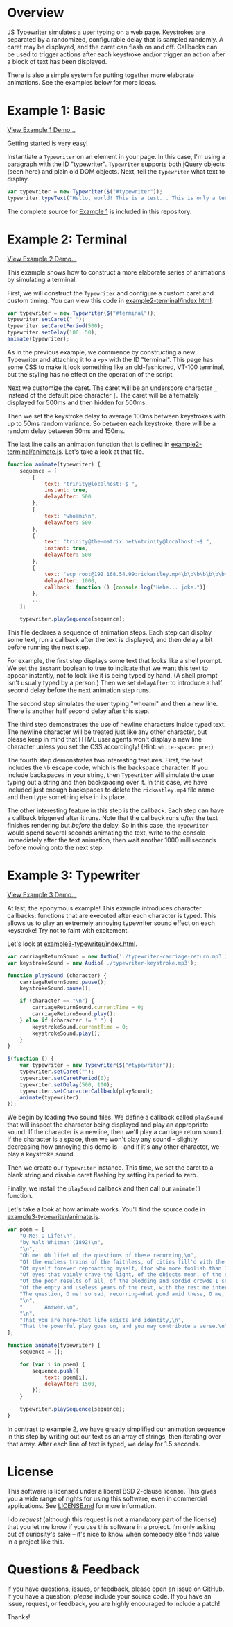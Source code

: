 # Overview #

JS Typewriter simulates a user typing on a web page. Keystrokes are separated by a randomized, configurable delay that is sampled randomly. A caret may be displayed, and the caret can flash on and off. Callbacks can be used to trigger actions after each keystroke and/or trigger an action after a block of text has been displayed.

There is also a simple system for putting together more elaborate animations. See the examples below for more ideas.

# Example 1: Basic #

[View Example 1 Demo…](https://rawgit.com/mehaase/js-typewriter/master/example1-basic/index.html)

Getting started is very easy!

Instantiate a `Typewriter` on an element in your page. In this case, I'm using a paragraph with the ID "typewriter". `Typewriter` supports both jQuery objects (seen here) and plain old DOM objects. Next, tell the `Typewriter` what text to display.

```javascript
var typewriter = new Typewriter($("#typewriter"));
typewriter.typeText("Hello, world! This is a test... This is only a test.");
```

The complete source for [Example 1](./example1-basic/index.html) is included in this repository.

# Example 2: Terminal #

[View Example 2 Demo…](https://rawgit.com/mehaase/js-typewriter/master/example2-terminal/index.html)

This example shows how to construct a more elaborate series of animations by simulating a terminal.

First, we will construct the `Typewriter` and configure a custom caret and custom timing. You can view this code in [example2-terminal/index.html](./example2-terminal/index.html).

```javascript
var typewriter = new Typewriter($("#terminal"));
typewriter.setCaret("_");
typewriter.setCaretPeriod(500);
typewriter.setDelay(100, 50);
animate(typewriter);
```

As in the previous example, we commence by constructing a new Typewriter and attaching it to a `<p>` with the ID "terminal". This page has some CSS to make it look something like an old-fashioned, VT-100 terminal, but the styling has no effect on the operation of the script.

Next we customize the caret. The caret will be an underscore character `_` instead of the default pipe character `|`. The caret will be alternately displayed for 500ms and then hidden for 500ms.

Then we set the keystroke delay to average 100ms between keystrokes with up to 50ms random variance. So between each keystroke, there will be a random delay between 50ms and 150ms.

The last line calls an animation function that is defined in [example2-terminal/animate.js](./example2-terminal/animate.js). Let's take a look at that file.

```javascript
function animate(typewriter) {
    sequence = [
        {
            text: "trinity@localhost:~$ ",
            instant: true,
            delayAfter: 500
        },
        {
            text: "whoami\n",
            delayAfter: 500
        },
        {
            text: "trinity@the-matrix.net\ntrinity@localhost:~$ ",
            instant: true,
            delayAfter: 500
        },
        {
            text: "scp root@192.168.54.99:rickastley.mp4\b\b\b\b\b\b\b\b\b\b\b\b\b\bvirus.tgz .\n",
            delayAfter: 1000,
            callback: function () {console.log("Hehe... joke.")}
        },
        ...
    ];

    typewriter.playSequence(sequence);
```

This file declares a sequence of animation steps. Each step can display some text, run a callback after the text is displayed, and then delay a bit before running the next step.

For example, the first step displays some text that looks like a shell prompt. We set the `instant` boolean to true to indicate that we want this text to appear instantly, not to look like it is being typed by hand. (A shell prompt isn't usually typed by a person.) Then we set `delayAfter` to introduce a half second delay before the next animation step runs.

The second step simulates the user typing "whoami" and then a new line. There is another half second delay after this step.

The third step demonstrates the use of newline characters inside typed text. The newline character will be treated just like any other character, but please keep in mind that HTML user agents won't display a new line character unless you set the CSS accordingly! (Hint: `white-space: pre;`)

The fourth step demonstrates two interesting features. First, the text includes the `\b` escape code, which is the backspace character. If you include backspaces in your string, then `Typewriter` will simulate the user typing out a string and then backspacing over it. In this case, we have included just enough backspaces to delete the `rickastley.mp4` file name and then type something else in its place.

The other interesting feature in this step is the callback. Each step can have a callback triggered after it runs. Note that the callback runs _after_ the text finishes rendering but _before_ the delay. So in this case, the `Typewriter` would spend several seconds animating the text, write to the console immediately after the text animation, then wait another 1000 milliseconds before moving onto the next step.

# Example 3: Typewriter #

[View Example 3 Demo…](https://rawgit.com/mehaase/js-typewriter/master/example3-typewriter/index.html)

At last, the eponymous example! This example introduces character callbacks: functions that are executed after each character is typed. This allows us to play an extremely annoying typewriter sound effect on each keystroke! Try not to faint with excitement.

Let's look at [example3-typewriter/index.html](./example3-typewriter/index.html).

```javascript
var carriageReturnSound = new Audio('./typewriter-carriage-return.mp3');
var keystrokeSound = new Audio('./typewriter-keystroke.mp3');

function playSound (character) {
    carriageReturnSound.pause();
    keystrokeSound.pause();

    if (character == "\n") {
        carriageReturnSound.currentTime = 0;
        carriageReturnSound.play();
    } else if (character != " ") {
        keystrokeSound.currentTime = 0;
        keystrokeSound.play();
    }
}

$(function () {
    var typewriter = new Typewriter($("#typewriter"));
    typewriter.setCaret("");
    typewriter.setCaretPeriod(0);
    typewriter.setDelay(500, 100);
    typewriter.setCharacterCallback(playSound);
    animate(typewriter);
});
```

We begin by loading two sound files. We define a callback called `playSound` that will inspect the character being displayed and play an appropriate sound. If the character is a newline, then we'll play a carriage return sound. If the character is a space, then we won't play any sound – slightly decreasing how annoying this demo is – and if it's any other character, we play a keystroke sound.

Then we create our `Typewriter` instance. This time, we set the caret to a blank string and disable caret flashing by setting its period to zero.

Finally, we install the `playSound` callback and then call our `animate()` function.

Let's take a look at how animate works. You'll find the source code in [example3-typewriter/animate.js](./example3-typewriter/animate.js).

```javascript
var poem = [
    "O Me! O Life!\n",
    "by Walt Whitman (1892)\n",
    "\n",
    "Oh me! Oh life! of the questions of these recurring,\n",
    "Of the endless trains of the faithless, of cities fill'd with the foolish,\n",
    "Of myself forever reproaching myself, (for who more foolish than I, and who more faithless?)\n",
    "Of eyes that vainly crave the light, of the objects mean, of the struggle ever renew’d,\n",
    "Of the poor results of all, of the plodding and sordid crowds I see around me,\n",
    "Of the empty and useless years of the rest, with the rest me intertwined,\n",
    "The question, O me! so sad, recurring—What good amid these, O me, O life?\n",
    "\n",
    "       Answer.\n",
    "\n",
    "That you are here—that life exists and identity,\n",
    "That the powerful play goes on, and you may contribute a verse.\n"
];

function animate(typewriter) {
    sequence = [];

    for (var i in poem) {
        sequence.push({
            text: poem[i],
            delayAfter: 1500,
        });
    }

    typewriter.playSequence(sequence);
}
```

In contrast to example 2, we have greatly simplified our animation sequence in this step by writing out our text as an array of strings, then iterating over that array. After each line of text is typed, we delay for 1.5 seconds.

# License #

This software is licensed under a liberal BSD 2-clause license. This gives you a wide range of rights for using this software, even in commercial applications. See [LICENSE.md](./LICENSE.md) for more information.

I do _request_ (although this request is not a mandatory part of the license) that you let me know if you use this software in a project. I'm only asking out of curiosity's sake – it's nice to know when somebody else finds value in a project like this.

# Questions & Feedback #

If you have questions, issues, or feedback, please open an issue on GitHub. If you have a question, _please_ include your source code. If you have an issue, request, or feedback, you are highly encouraged to include a patch!

Thanks!
```

